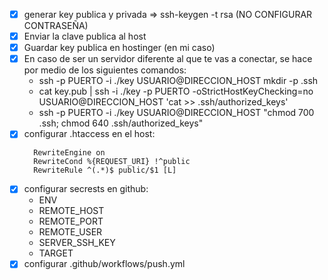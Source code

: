 * [x] generar key publica y privada => ssh-keygen -t rsa (NO CONFIGURAR CONTRASEÑA)
* [x] Enviar la clave publica al host
* [x] Guardar key publica en hostinger (en mi caso)
* [x] En caso de ser un servidor diferente al que te vas a conectar, se hace por medio de los siguientes comandos:
  * ssh -p PUERTO -i ./key USUARIO@DIRECCION_HOST mkdir -p .ssh
  * cat key.pub | ssh -i ./key -p PUERTO -oStrictHostKeyChecking=no USUARIO@DIRECCION_HOST 'cat >>   .ssh/authorized_keys'
  * ssh -p PUERTO -i ./key USUARIO@DIRECCION_HOST "chmod 700 .ssh; chmod 640 .ssh/authorized_keys"
* [x] configurar .htaccess en el host:
  ```
    RewriteEngine on
    RewriteCond %{REQUEST_URI} !^public
    RewriteRule ^(.*)$ public/$1 [L]
  ```
* [x] configurar secrests en github:
  * ENV
  * REMOTE_HOST
  * REMOTE_PORT
  * REMOTE_USER
  * SERVER_SSH_KEY
  * TARGET
* [x] configurar .github/workflows/push.yml
